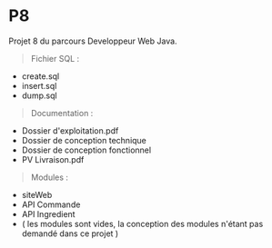 # P8
<addr> Projet 8 du parcours Developpeur Web Java. 
  > Fichier SQL : 
  
  * create.sql
  * insert.sql
  * dump.sql

  > Documentation : 
  
  * Dossier d'exploitation.pdf 
  * Dossier de conception technique 
  * Dossier de conception fonctionnel
  * PV Livraison.pdf
  
  
  > Modules : 
  
  * siteWeb 
  * API Commande
  * API Ingredient 
  * ( les modules sont vides, la conception des modules n'étant pas demandé dans ce projet ) 
